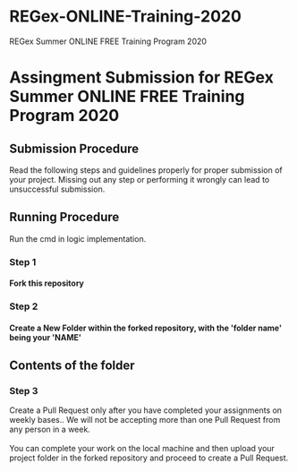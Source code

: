 # REGex-ONLINE-Training-2020
REGex Summer ONLINE FREE Training Program 2020


# Assingment Submission for REGex Summer ONLINE FREE Training Program 2020

## Submission Procedure
Read the following steps and guidelines properly for proper submission of your project. Missing out any step or performing it wrongly can lead to unsuccessful submission. 
## Running Procedure
Run the cmd in logic implementation. 

### Step 1
#### Fork this repository

### Step 2
#### Create a New Folder within the forked repository, with the 'folder name' being your 'NAME'

## Contents of the folder




### Step 3
Create a Pull Request only after you have completed your assignments on weekly bases.. We will not be accepting more than one Pull Request from any person in a week. \
\
You can complete your work on the local machine and then upload your project folder in the forked repository and proceed to create a Pull Request.
